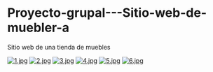 # Proyecto-grupal---Sitio-web-de-muebler-a
Sitio web de una tienda de muebles

[![1.jpg](https://i.postimg.cc/dVSxn7Dv/1.jpg)](https://postimg.cc/pmzCLLD1)
[![2.jpg](https://i.postimg.cc/8C2nQqh0/2.jpg)](https://postimg.cc/Z9LL6ss8)
[![3.jpg](https://i.postimg.cc/wMHf3L45/3.jpg)](https://postimg.cc/ft2jrtNk)
[![4.jpg](https://i.postimg.cc/hjVZSpsP/4.jpg)](https://postimg.cc/2b87GdgP)
[![5.jpg](https://i.postimg.cc/0NMH48JS/5.jpg)](https://postimg.cc/SX4r2bdQ)
[![6.jpg](https://i.postimg.cc/Jn8cQm3M/6.jpg)](https://postimg.cc/d7WyqbSx)
